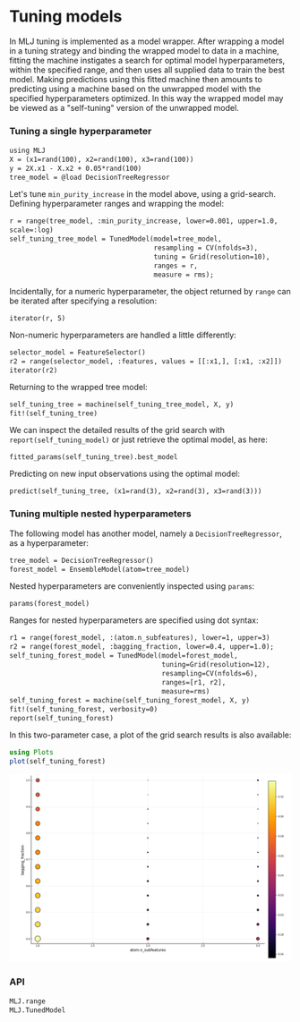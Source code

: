 # Tuning models

In MLJ tuning is implemented as a model wrapper. After wrapping a
model in a tuning strategy and binding the wrapped model to data in a
machine, fitting the machine instigates a search for optimal model
hyperparameters, within the specified range, and then uses all
supplied data to train the best model. Making predictions using this
fitted machine then amounts to predicting using a machine based on the
unwrapped model with the specified hyperparameters optimized. In this
way the wrapped model may be viewed as a "self-tuning" version of the
    unwrapped model.


### Tuning a single hyperparameter

```@example goof
using MLJ
X = (x1=rand(100), x2=rand(100), x3=rand(100))
y = 2X.x1 - X.x2 + 0.05*rand(100)
tree_model = @load DecisionTreeRegressor
```
    
Let's tune `min_purity_increase` in the model
above, using a grid-search. Defining hyperparameter ranges and
wrapping the model:

```@example goof
r = range(tree_model, :min_purity_increase, lower=0.001, upper=1.0, scale=:log)
self_tuning_tree_model = TunedModel(model=tree_model,
                                    resampling = CV(nfolds=3),
                                    tuning = Grid(resolution=10),
                                    ranges = r,
                                    measure = rms);
```

Incidentally, for a numeric hyperparameter, the object returned by
`range` can be iterated after specifying a resolution:

```@example goof
iterator(r, 5)
```

Non-numeric hyperparameters are handled a little differently:

```@example goof
selector_model = FeatureSelector()
r2 = range(selector_model, :features, values = [[:x1,], [:x1, :x2]])
iterator(r2)
```
    
Returning to the wrapped tree model:

```@example goof
self_tuning_tree = machine(self_tuning_tree_model, X, y)
fit!(self_tuning_tree)
```

We can inspect the detailed results of the grid search with
`report(self_tuning_model)` or just retrieve the optimal model, as here:

```@example goof
fitted_params(self_tuning_tree).best_model
```

Predicting on new input observations using the optimal model:

```@example goof
predict(self_tuning_tree, (x1=rand(3), x2=rand(3), x3=rand(3)))
```


### Tuning multiple nested hyperparameters
    
The following model has another model, namely a `DecisionTreeRegressor`, as a
hyperparameter:

```@example goof
tree_model = DecisionTreeRegressor()
forest_model = EnsembleModel(atom=tree_model)
```

Nested hyperparameters are conveniently inspected using `params`:

```@example goof
params(forest_model)
```

Ranges for nested hyperparameters are specified using dot syntax:

```@example goof
r1 = range(forest_model, :(atom.n_subfeatures), lower=1, upper=3)
r2 = range(forest_model, :bagging_fraction, lower=0.4, upper=1.0);
self_tuning_forest_model = TunedModel(model=forest_model, 
                                      tuning=Grid(resolution=12),
                                      resampling=CV(nfolds=6),
                                      ranges=[r1, r2],
                                      measure=rms)
self_tuning_forest = machine(self_tuning_forest_model, X, y)
fit!(self_tuning_forest, verbosity=0)
report(self_tuning_forest)
```

In this two-parameter case, a plot of the grid search results is also
available:

```julia
using Plots
plot(self_tuning_forest)
```

![](tuning_plot.png)


### API

```@docs
MLJ.range
MLJ.TunedModel
```
